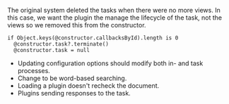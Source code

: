 The original system deleted the tasks when there were no more views. In this
case, we want the plugin the manage the lifecycle of the task, not the views so
we removed this from the constructor.

    if Object.keys(@constructor.callbacksById).length is 0
      @constructor.task?.terminate()
      @constructor.task = null

* Updating configuration options should modify both in- and task processes.
* Change to be word-based searching.
* Loading a plugin doesn't recheck the document.
* Plugins sending responses to the task.
